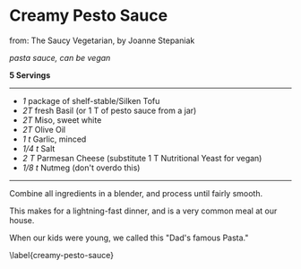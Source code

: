 # Creamy Pesto Sauce

from: The Saucy Vegetarian, by Joanne Stepaniak

*pasta sauce, can be vegan*

**5 Servings**

---

- *1* package of shelf-stable/Silken Tofu
- *2T* fresh Basil (or 1 T of pesto sauce from a jar)
- *2T* Miso, sweet white
- *2T* Olive Oil
- *1 t* Garlic, minced
- *1/4 t* Salt
- *2 T* Parmesan Cheese (substitute 1 T Nutritional Yeast for vegan)
- *1/8 t* Nutmeg (don't overdo this)

---

Combine all ingredients in a blender, and process until fairly smooth.

This makes for a lightning-fast dinner, and is a very common meal at our house.

When our kids were young, we called this "Dad's famous Pasta."

\label{creamy-pesto-sauce}
